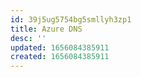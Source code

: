 ```yaml
---
id: 39j5ug5754bg5smllyh3zp1
title: Azure DNS
desc: ''
updated: 1656084385911
created: 1656084385911
---
```


